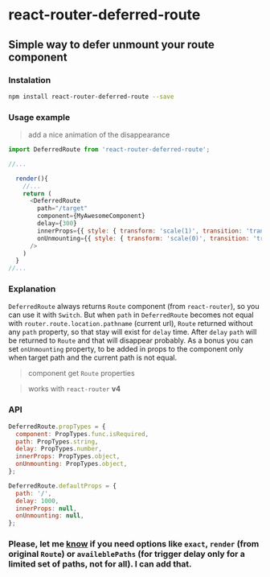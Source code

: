 # react-router-deferred-route

## Simple way to defer unmount your route component

### Instalation

```bash
npm install react-router-deferred-route --save
```

### Usage example

> add a nice animation of the disappearance

```javascript
import DeferredRoute from 'react-router-deferred-route';

//...

  render(){
    //...
    return (
      <DeferredRoute
        path="/target"
        component={MyAwesomeComponent}
        delay={300}
        innerProps={{ style: { transform: 'scale(1)', transition: 'transform .3s linear' }}}
        onUnmounting={{ style: { transform: 'scale(0)', transition: 'transform .3s linear' }}}
      />
    )
  }
//...
```

### Explanation

`DeferredRoute` always returns `Route` component (from `react-router`), so you can use it with `Switch`. But when `path` in `DeferredRoute` becomes not equal with `router.route.location.pathname` (current url), `Route` returned without any `path` property, so that stay will exist for `delay` time. After `delay` `path` will be returned to `Route` and that will disappear probably. As a bonus you can set `onUnmounting` property, to be added in props to the component only when target path and the current path is not equal.

> component get `Route` properties

> works with `react-router` **v4**

### API

```javascript
DeferredRoute.propTypes = {
  component: PropTypes.func.isRequired,
  path: PropTypes.string,
  delay: PropTypes.number,
  innerProps: PropTypes.object,
  onUnmounting: PropTypes.object,
};

DeferredRoute.defaultProps = {
  path: '/',
  delay: 1000,
  innerProps: null,
  onUnmounting: null,
};
```

### Please, let me [know](https://github.com/artalar/react-router-deferred-route/issues) if you need options like `exact`, `render` (from original `Route`) or `availeblePaths` (for trigger delay only for a limited set of paths, not for all). I can add that.